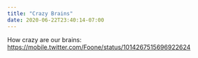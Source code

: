 ```yaml
---
title: "Crazy Brains"
date: 2020-06-22T23:40:14-07:00
---
```

How crazy are our brains: https://mobile.twitter.com/Foone/status/1014267515696922624
